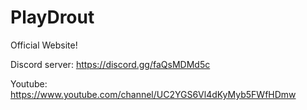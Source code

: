 # PlayDrout
Official Website!

Discord server: https://discord.gg/faQsMDMd5c

Youtube: https://www.youtube.com/channel/UC2YGS6Vl4dKyMyb5FWfHDmw

